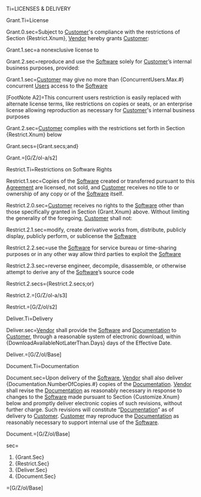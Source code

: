 
Ti=LICENSES & DELIVERY

Grant.Ti=License

Grant.0.sec=Subject to <a class='definedterm' href='#Def.Customer.sec'>Customer</a>'s compliance with the restrictions of Section {Restrict.Xnum}, <a class='definedterm' href='#Def.Vendor.sec'>Vendor</a> hereby grants <a class='definedterm' href='#Def.Customer.sec'>Customer</a>:

Grant.1.sec=a nonexclusive license to

Grant.2.sec=reproduce and use the <a class='definedterm' href='#Def.Software.sec'>Software</a> solely for <a class='definedterm' href='#Def.Customer.sec'>Customer</a>’s internal business purposes, provided:

Grant.1.sec=<a class='definedterm' href='#Def.Customer.sec'>Customer</a> may give no more than {ConcurrentUsers.Max.#} concurrent <a class='definedterm' href='#Def.User.sec'>Users</a> access to the <a class='definedterm' href='#Def.Software.sec'>Software</a>

[FootNote A2]=This concurrent users restriction is easily replaced with alternate license terms, like restrictions on copies or seats, or an enterprise license allowing reproduction as necessary for <a class='definedterm' href='#Def.Customer.sec'>Customer</a>'s internal business purposes

Grant.2.sec=<a class='definedterm' href='#Def.Customer.sec'>Customer</a> complies with the restrictions set forth in Section {Restrict.Xnum} below

Grant.secs={Grant.secs;and}

Grant.=[G/Z/ol-a/s2]

Restrict.Ti=Restrictions on Software Rights

Restrict.1.sec=Copies of the <a class='definedterm' href='#Def.Software.sec'>Software</a> created or transferred pursuant to this <a class='definedterm' href='#Def.Agreement.sec'>Agreement</a> are licensed, not sold, and <a class='definedterm' href='#Def.Customer.sec'>Customer</a> receives no title to or ownership of any copy or of the <a class='definedterm' href='#Def.Software.sec'>Software</a> itself.

Restrict.2.0.sec=<a class='definedterm' href='#Def.Customer.sec'>Customer</a> receives no rights to the <a class='definedterm' href='#Def.Software.sec'>Software</a> other than those specifically granted in Section {Grant.Xnum} above. Without limiting the generality of the foregoing, <a class='definedterm' href='#Def.Customer.sec'>Customer</a> shall not:

Restrict.2.1.sec=modify, create derivative works from, distribute, publicly display, publicly perform, or sublicense the <a class='definedterm' href='#Def.Software.sec'>Software</a>

Restrict.2.2.sec=use the <a class='definedterm' href='#Def.Software.sec'>Software</a> for service bureau or time-sharing purposes or in any other way allow third parties to exploit the <a class='definedterm' href='#Def.Software.sec'>Software</a>

Restrict.2.3.sec=reverse engineer, decompile, disassemble, or otherwise attempt to derive any of the <a class='definedterm' href='#Def.Software.sec'>Software</a>’s source code

Restrict.2.secs={Restrict.2.secs;or}

Restrict.2.=[G/Z/ol-a/s3]


Restrict.=[G/Z/ol/s2]

Deliver.Ti=Delivery

Deliver.sec=<a class='definedterm' href='#Def.Vendor.sec'>Vendor</a> shall provide the <a class='definedterm' href='#Def.Software.sec'>Software</a> and <a class='definedterm' href='#Def.Documentation.sec'>Documentation</a> to <a class='definedterm' href='#Def.Customer.sec'>Customer</a>, through a reasonable system of electronic download, within {DownloadAvailableNotLaterThan.Days} days of the Effective Date.

Deliver.=[G/Z/ol/Base]

Document.Ti=Documentation

Document.sec=Upon delivery of the <a class='definedterm' href='#Def.Software.sec'>Software</a>, <a class='definedterm' href='#Def.Vendor.sec'>Vendor</a> shall also deliver {Documentation.NumberOfCopies.#} copies of the <a class='definedterm' href='#Def.Documentation.sec'>Documentation</a>. <a class='definedterm' href='#Def.Vendor.sec'>Vendor</a> shall revise the <a class='definedterm' href='#Def.Documentation.sec'>Documentation</a> as reasonably necessary in response to changes to the <a class='definedterm' href='#Def.Software.sec'>Software</a> made pursuant to Section {Customize.Xnum} below and promptly deliver electronic copies of such revisions, without further charge. Such revisions will constitute “<a class='definedterm' href='#Def.Documentation.sec'>Documentation</a>” as of delivery to <a class='definedterm' href='#Def.Customer.sec'>Customer</a>. <a class='definedterm' href='#Def.Customer.sec'>Customer</a> may reproduce the <a class='definedterm' href='#Def.Documentation.sec'>Documentation</a> as reasonably necessary to support internal use of the <a class='definedterm' href='#Def.Software.sec'>Software</a>.

Document.=[G/Z/ol/Base]

sec=<ol><li>{Grant.Sec}<li>{Restrict.Sec}<li>{Deliver.Sec}<li>{Document.Sec}</ol>

=[G/Z/ol/Base]

